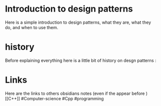 # Introduction to design patterns

Here is a simple introduction to design patterns, what they are, what they do, and when to use them.

# history
Before explaining everything here is a little bit of history on desgn patterns :



# Links
Here are the links to others obsidians notes (even if the appear before )
[[C++]]
#Computer-science #Cpp #programming